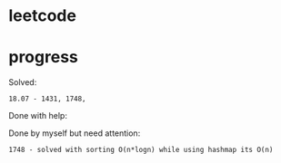 # leetcode

# progress
Solved:  

```
18.07 - 1431, 1748,
```


Done with help:  

Done by myself but need attention:  
```
1748 - solved with sorting O(n*logn) while using hashmap its O(n)
```
